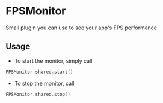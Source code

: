 # FPSMonitor
Small plugin you can use to see your app's FPS performance 

## Usage
- To start the monitor, simply call  
```swift
FPSMonitor.shared.start()
```
- To stop the monitor, call 
```swift
FPSMonitor.shared.stop()
```
